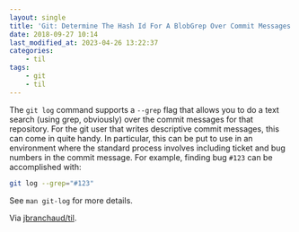 ```yaml
---
layout: single
title: 'Git: Determine The Hash Id For A BlobGrep Over Commit Messages'
date: 2018-09-27 10:14
last_modified_at: 2023-04-26 13:22:37
categories:
    - til
tags:
    - git
    - til
---
```


The `git log` command supports a `--grep` flag that allows you to do a text
search (using grep, obviously) over the commit messages for that repository.
For the git user that writes descriptive commit messages, this can come in
quite handy. In particular, this can be put to use in an environment where
the standard process involves including ticket and bug numbers in the commit
message. For example, finding bug `#123` can be accomplished with:

```bash
git log --grep="#123"
```

See `man git-log` for more details.

Via [jbranchaud/til](https://github.com/jbranchaud/til).
